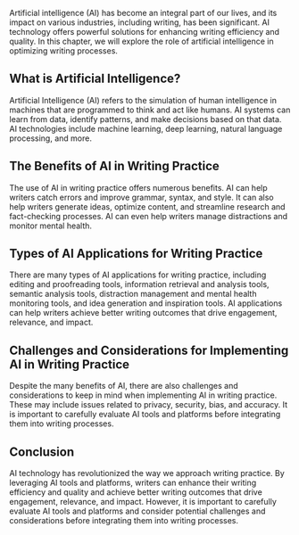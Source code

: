 
Artificial intelligence (AI) has become an integral part of our lives, and its impact on various industries, including writing, has been significant. AI technology offers powerful solutions for enhancing writing efficiency and quality. In this chapter, we will explore the role of artificial intelligence in optimizing writing processes.

What is Artificial Intelligence?
--------------------------------

Artificial Intelligence (AI) refers to the simulation of human intelligence in machines that are programmed to think and act like humans. AI systems can learn from data, identify patterns, and make decisions based on that data. AI technologies include machine learning, deep learning, natural language processing, and more.

The Benefits of AI in Writing Practice
--------------------------------------

The use of AI in writing practice offers numerous benefits. AI can help writers catch errors and improve grammar, syntax, and style. It can also help writers generate ideas, optimize content, and streamline research and fact-checking processes. AI can even help writers manage distractions and monitor mental health.

Types of AI Applications for Writing Practice
---------------------------------------------

There are many types of AI applications for writing practice, including editing and proofreading tools, information retrieval and analysis tools, semantic analysis tools, distraction management and mental health monitoring tools, and idea generation and inspiration tools. AI applications can help writers achieve better writing outcomes that drive engagement, relevance, and impact.

Challenges and Considerations for Implementing AI in Writing Practice
---------------------------------------------------------------------

Despite the many benefits of AI, there are also challenges and considerations to keep in mind when implementing AI in writing practice. These may include issues related to privacy, security, bias, and accuracy. It is important to carefully evaluate AI tools and platforms before integrating them into writing processes.

Conclusion
----------

AI technology has revolutionized the way we approach writing practice. By leveraging AI tools and platforms, writers can enhance their writing efficiency and quality and achieve better writing outcomes that drive engagement, relevance, and impact. However, it is important to carefully evaluate AI tools and platforms and consider potential challenges and considerations before integrating them into writing processes.
